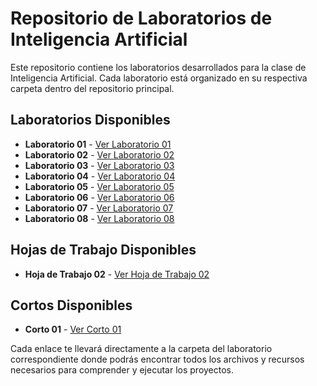 # Repositorio de Laboratorios de Inteligencia Artificial

Este repositorio contiene los laboratorios desarrollados para la clase de Inteligencia Artificial. Cada laboratorio está organizado en su respectiva carpeta dentro del repositorio principal.

## Laboratorios Disponibles

- **Laboratorio 01** - [Ver Laboratorio 01](https://github.com/mar22266/LABORATORIOS-IA/tree/main/Laboratorio01)
- **Laboratorio 02** - [Ver Laboratorio 02](https://github.com/mar22266/LABORATORIOS-IA/tree/main/Laboratorio02)
- **Laboratorio 03** - [Ver Laboratorio 03](https://github.com/mar22266/LABORATORIOS-IA/tree/main/Laboratorio03)
- **Laboratorio 04** - [Ver Laboratorio 04](https://github.com/mar22266/LABORATORIOS-IA/tree/main/Laboratorio04)
- **Laboratorio 05** - [Ver Laboratorio 05](https://github.com/mar22266/LABORATORIOS-IA/tree/main/Laboratorio05)
- **Laboratorio 06** - [Ver Laboratorio 06](https://github.com/mar22266/LABORATORIOS-IA/tree/main/Laboratorio06)
- **Laboratorio 07** - [Ver Laboratorio 07](https://github.com/mar22266/LABORATORIOS-IA/tree/main/Laboratorio07)
- **Laboratorio 08** - [Ver Laboratorio 08](https://github.com/mar22266/LABORATORIOS-IA/tree/main/Laboratorio08)


## Hojas de Trabajo Disponibles

- **Hoja de Trabajo 02** - [Ver Hoja de Trabajo 02](https://github.com/mar22266/LABORATORIOS-IA/tree/main/HojaDeTrabajo02)

  
## Cortos Disponibles

- **Corto 01** - [Ver Corto 01](https://github.com/mar22266/LABORATORIOS-IA/tree/main/Corto01)

Cada enlace te llevará directamente a la carpeta del laboratorio correspondiente donde podrás encontrar todos los archivos y recursos necesarios para comprender y ejecutar los proyectos.
